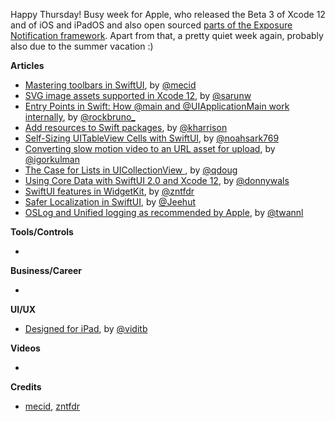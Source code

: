 Happy Thursday! Busy week for Apple, who released the Beta 3 of Xcode 12 and of iOS and iPadOS and also open sourced [parts of the Exposure Notification framework](https://developer.apple.com/exposure-notification/). Apart from that, a pretty quiet week again, probably also due to the summer vacation :)

**Articles**

* [Mastering toolbars in SwiftUI](https://swiftwithmajid.com/2020/07/15/mastering-toolbars-in-swiftui/), by [@mecid](https://twitter.com/mecid)
* [SVG image assets supported in Xcode 12](https://sarunw.com/posts/svg-image-assets-supported-in-xcode12/), by [@sarunw](https://twitter.com/sarunw)
* [Entry Points in Swift: How @main and @UIApplicationMain work internally](https://swiftrocks.com/entry-points-swift-uiapplicationmain-main), by [@rockbruno_](https://twitter.com/rockbruno_)
* [Add resources to Swift packages](https://useyourloaf.com/blog/add-resources-to-swift-packages/), by [@kharrison](https://twitter.com/kharrison)
* [Self-Sizing UITableView Cells with SwiftUI](https://noahgilmore.com/blog/swiftui-self-sizing-cells/), by [@noahsark769](https://twitter.com/noahsark769)
* [Converting slow motion video to an URL asset for upload](https://blog.kulman.sk/converting-slow-motion-video-to-url-asset/), by [@igorkulman](https://twitter.com/igorkulman)
* [The Case for Lists in UICollectionView ](https://pspdfkit.com/blog/2020/the-case-for-lists-in-uicollectionview/), by [@qdoug](https://twitter.com/qdoug)
* [Using Core Data with SwiftUI 2.0 and Xcode 12](https://www.donnywals.com/using-core-data-with-swiftui-2-0-and-xcode-12/), by [@donnywals](https://twitter.com/donnywals/)
* [SwiftUI features in WidgetKit](https://www.fivestars.blog/code/swiftui-widgetkit.html), by [@zntfdr](https://twitter.com/zntfdr)
* [Safer Localization in SwiftUI](https://dev.to/jeehut/safer-localization-in-swiftui-4gn8), by [@Jeehut](https://twitter.com/Jeehut)
* [OSLog and Unified logging as recommended by Apple](https://www.avanderlee.com/debugging/oslog-unified-logging/), by [@twannl](https://www.twitter.com/twannl)

**Tools/Controls**

* 

**Business/Career**

* 

**UI/UX**

* [Designed for iPad](https://medium.com/lookup-design/designed-for-ipad-a77f05c4919a), by [@viditb](https://twitter.com/viditb)

**Videos**

* 

**Credits**

* [mecid](https://github.com/mecid), [zntfdr](https://github.com/zntfdr)
